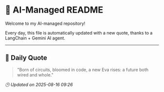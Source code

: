 # 🧠 AI-Managed README

Welcome to my AI-managed repository!

Every day, this file is automatically updated with a new quote, thanks to a LangChain + Gemini AI agent.

---

## 📅 Daily Quote

> "Born of circuits, bloomed in code, a new Eva rises: a future both wired and whole."

*🕒 Updated on 2025-08-16 09:26*